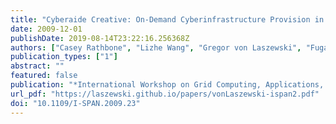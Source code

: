 ```yaml
---
title: "Cyberaide Creative: On-Demand Cyberinfrastructure Provision in Clouds"
date: 2009-12-01
publishDate: 2019-08-14T23:22:16.256368Z
authors: ["Casey Rathbone", "Lizhe Wang", "Gregor von Laszewski", "Fugang Wang"]
publication_types: ["1"]
abstract: ""
featured: false
publication: "*International Workshop on Grid Computing, Applications, and Technologies (GridCAT 2009) in conjunction with the 10th International Symposium on Pervasive Systems, Algorithms and Networks (I-SPAN 2009)*"
url_pdf: "https://laszewski.github.io/papers/vonLaszewski-ispan2.pdf"
doi: "10.1109/I-SPAN.2009.23"
---
```



